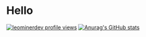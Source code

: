 # Hello
[![leominerdev profile views](https://u8views.com/api/v1/github/profiles/98409965/views/day-week-month-total-count.svg)](https://u8views.com/github/LeoMinerWork)
[![Anurag's GitHub stats](https://github-readme-stats.vercel.app/api?username=LeoMinerWork)](https://github.com/anuraghazra/github-readme-stats)
